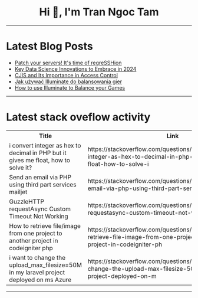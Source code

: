 <h1 align="center">Hi 👋, I'm Tran Ngoc Tam</h1>

---

# Latest Blog Posts 
<!-- BLOG-POST-LIST:START -->
- [Patch your servers! It&#39;s time of regreSSHion](https://dev.to/krzwiatrzyk/patch-your-servers-its-time-of-regresshion-1f5)
- [Key Data Science Innovations to Embrace in 2024](https://dev.to/sejal_4218d5cae5da24da188/key-data-science-innovations-to-embrace-in-2024-35jm)
- [CJIS and Its Importance in Access Control](https://dev.to/blogginger/cjis-and-its-importance-in-access-control-4g19)
- [Jak używać Illuminate do balansowania gier](https://dev.to/pubnub-pl/jak-uzywac-illuminate-do-balansowania-gier-57kb)
- [How to use Illuminate to Balance your Games](https://dev.to/pubnub/how-to-use-illuminate-to-balance-your-games-4kjp)
<!-- BLOG-POST-LIST:END -->

---

# Latest stack oveflow activity
<table>
  <tr><th>Title</th><th>Link</th></tr>
  <!-- STACKOVERFLOW:START --><tr><td>i convert integer as hex to decimal in PHP but it gives me float, how to solve it?</td><td>https://stackoverflow.com/questions/78700315/i-convert-integer-as-hex-to-decimal-in-php-but-it-gives-me-float-how-to-solve-i</td></tr><tr><td>Send an email via PHP using third part services mailjet</td><td>https://stackoverflow.com/questions/78700267/send-an-email-via-php-using-third-part-services-mailjet</td></tr><tr><td>GuzzleHTTP requestAsync Custom Timeout Not Working</td><td>https://stackoverflow.com/questions/78700238/guzzlehttp-requestasync-custom-timeout-not-working</td></tr><tr><td>How to retrieve file/image from one project to another project in codeigniter php</td><td>https://stackoverflow.com/questions/78700154/how-to-retrieve-file-image-from-one-project-to-another-project-in-codeigniter-ph</td></tr><tr><td>i want to change the upload_max_filesize=50M in my laravel project deployed on ms Azure</td><td>https://stackoverflow.com/questions/78700125/i-want-to-change-the-upload-max-filesize-50m-in-my-laravel-project-deployed-on-m</td></tr><!-- STACKOVERFLOW:END -->
</table>

---


